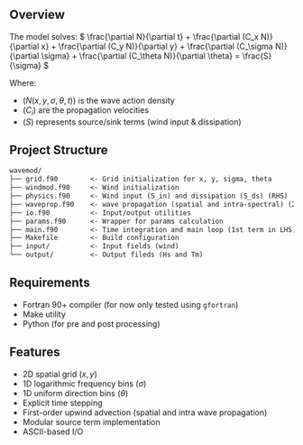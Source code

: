 ## Overview

The model solves:
$ \frac{\partial N}{\partial t} + \frac{\partial (C_x N)}{\partial x} + \frac{\partial (C_y N)}{\partial y} + \frac{\partial (C_\sigma N)}{\partial \sigma} + \frac{\partial (C_\theta N)}{\partial \theta} = \frac{S}{\sigma} $

Where:
- $(N(x, y, \sigma, \theta, t))$ is the wave action density
- $(C_i)$ are the propagation velocities
- $(S)$ represents source/sink terms (wind input & dissipation)

## Project Structure
```markdown
wavemod/
├── grid.f90        <- Grid initialization for x, y, sigma, theta
├── windmod.f90     <- Wind initialization
├── physics.f90     <- Wind input (S_in) and dissipation (S_ds) (RHS)
├── waveprop.f90    <- wave propagation (spatial and intra-spectral) (2nd, 3rd, 4th, and 5th terms in LHS)
├── io.f90          <- Input/output utilities
├── params.f90      <- Wrapper for params calculation
├── main.f90        <- Time integration and main loop (1st term in LHS)
├── Makefile        <- Build configuration
├── input/          <- Input fields (wind)
└── output/         <- Output fileds (Hs and Tm)
```

## Requirements

- Fortran 90+ compiler (for now only tested using `gfortran`)
- Make utility
- Python (for pre and post processing)

## Features

- 2D spatial grid $(x, y)$
- 1D logarithmic frequency bins $(\sigma)$
- 1D uniform direction bins $(\theta)$
- Explicit time stepping
- First-order upwind advection (spatial and intra wave propagation)
- Modular source term implementation
- ASCII-based I/O